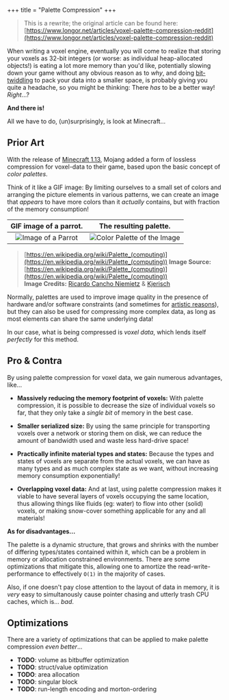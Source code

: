 +++
title = "Palette Compression"
+++

> This is a rewrite; the original article can be found here: [https://www.longor.net/articles/voxel-palette-compression-reddit](https://www.longor.net/articles/voxel-palette-compression-reddit)

When writing a voxel engine, eventually you will come to realize that storing your voxels as 32-bit integers (or worse: as individual heap-allocated objects!) is eating a lot more memory than you'd like, potentially slowing down your game without any obvious reason as to *why*, and doing [bit-twiddling](https://graphics.stanford.edu/~seander/bithacks.html) to pack your data into a smaller space, is probably giving you quite a headache, so you might be thinking: There *has* to be a better way! *Right*...?

**And there is!**

All we have to do, (un)surprisingly, is look at Minecraft...

## Prior Art

With the release of [Minecraft 1.13](https://minecraft.fandom.com/wiki/Java_Edition_1.13#Blocks_2), Mojang added a form of lossless compression for voxel-data to their game, based upon the basic concept of *color palettes*.

Think of it like a GIF image: By limiting ourselves to a small set of colors and arranging the picture elements in various patterns, we can create an image that *appears* to have more colors than it *actually* contains, but with fraction of the memory consumption!

| GIF image of a parrot. | The resulting palette. |
|:-:|:-:|
| ![Image of a Parrot](https://upload.wikimedia.org/wikipedia/commons/d/d7/RGB_24bits_palette_sample_image.jpg) | ![Color Palette of the Image](https://upload.wikimedia.org/wikipedia/commons/0/05/Sample_Image_RGB_Cube.gif) |

> [https://en.wikipedia.org/wiki/Palette_(computing)](https://en.wikipedia.org/wiki/Palette_(computing))
> **Image Source:** [https://en.wikipedia.org/wiki/Palette_(computing)](https://en.wikipedia.org/wiki/Palette_(computing))  
> **Image Credits:** [Ricardo Cancho Niemietz](https://en.wikipedia.org/wiki/User:Ricardo_Cancho_Niemietz) & [Kjerisch](https://commons.wikimedia.org/wiki/User:Kjerish)

Normally, palettes are used to improve image quality in the presence of hardware and/or software constraints (and sometimes for [artistic reasons](https://en.wikipedia.org/wiki/Pixel_art)), but they can also be used for compressing more complex data, as long as most elements can share the same underlying data!

In our case, what is being compressed is *voxel data*, which lends itself *perfectly* for this method.

## Pro & Contra

By using palette compression for voxel data, we gain numerous advantages, like...

- **Massively reducing the memory footprint of voxels:**
  With palette compression, it is possible to decrease the size of individual voxels so far,
  that they only take a *single bit* of memory in the best case.

- **Smaller serialized size:**
  By using the same principle for transporting voxels over a network or storing them on disk,
  we can reduce the amount of bandwidth used and waste less hard-drive space!

- **Practically infinite material types and states:**
  Because the types and states of voxels are separate from the actual voxels, we can have as many types and as much complex state as we want, without increasing memory consumption exponentially!

- **Overlapping voxel data:**
  And at last, using palette compression makes it viable to have several layers of voxels occupying the same location, thus allowing things like fluids (eg: water) to flow into other (solid) voxels, or making snow-cover something applicable for any and all materials!

**As for disadvantages...**

The palette is a dynamic structure, that grows and shrinks with the number of differing types/states contained within it, which can be a problem in memory or allocation constrained environments. There are some optimizations that mitigate this, allowing one to amortize the read-write-performance to effectively `O(1)` in the majority of cases.

Also, if one doesn't pay close attention to the layout of data in memory, it is *very* easy to simultanously cause pointer chasing and utterly trash CPU caches, which is... *bad*.

## Optimizations

There are a variety of optimizations that can be applied to make palette compression *even better*...

- **TODO**: volume as bitbuffer optimization
- **TODO**: struct/value optimization
- **TODO**: area allocation
- **TODO**: singular block
- **TODO**: run-length encoding and morton-ordering
